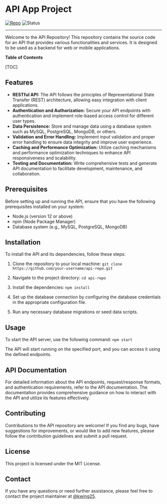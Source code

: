# API App Project

[![Repo](https://img.shields.io/badge/Repo-gray?style=for-the-badge&logo=GitHub&link=https://github.com/kwing25/api-app-psychic-disco)](https://github.com/kwing25/api-app-psychic-disco) ![Status](https://img.shields.io/badge/Status-In--Progress-f7dd5b?style=for-the-badge)

---

Welcome to the API Repository! This repository contains the source code for an API that provides various functionalities and services. It is designed to be used as a backend for web or mobile applications.

**Table of Contents**

[TOC]

## Features

- **RESTful API:** The API follows the principles of Representational State Transfer (REST) architecture, allowing easy integration with client applications.
- **Authentication and Authorization:** Secure your API endpoints with authentication and implement role-based access control for different user types.
- **Data Persistence:** Store and manage data using a database system such as MySQL, PostgreSQL, MongoDB, or others.
- **Validation and Error Handling:** Implement input validation and proper error handling to ensure data integrity and improve user experience.
- **Caching and Performance Optimization:** Utilize caching mechanisms and performance optimization techniques to enhance API responsiveness and scalability.
- **Testing and Documentation:** Write comprehensive tests and generate API documentation to facilitate development, maintenance, and collaboration.

## Prerequisites

Before setting up and running the API, ensure that you have the following prerequisites installed on your system:

- Node.js (version 12 or above)
- npm (Node Package Manager)
- Database system (e.g., MySQL, PostgreSQL, MongoDB)

## Installation

To install the API and its dependencies, follow these steps:

1. Clone the repository to your local machine:
`
git clone https://github.com/your-username/api-repo.git 
`
2. Navigate to the project directory:
`
cd api-repo
`
3. Install the dependencies:
`
npm install
`
4. Set up the database connection by configuring the database credentials in the appropriate configuration file.

5. Run any necessary database migrations or seed data scripts.

## Usage

To start the API server, use the following command:
`
npm start
`

The API will start running on the specified port, and you can access it using the defined endpoints.

## API Documentation

For detailed information about the API endpoints, request/response formats, and authentication requirements, refer to the API documentation. The documentation provides comprehensive guidance on how to interact with the API and utilize its features effectively.

## Contributing

Contributions to the API repository are welcome! If you find any bugs, have suggestions for improvements, or would like to add new features, please follow the contribution guidelines and submit a pull request.

## License

This project is licensed under the MIT License.

## Contact

If you have any questions or need further assistance, please feel free to contact the project maintainer at [@kwing25](https://github.com/kwing25/).